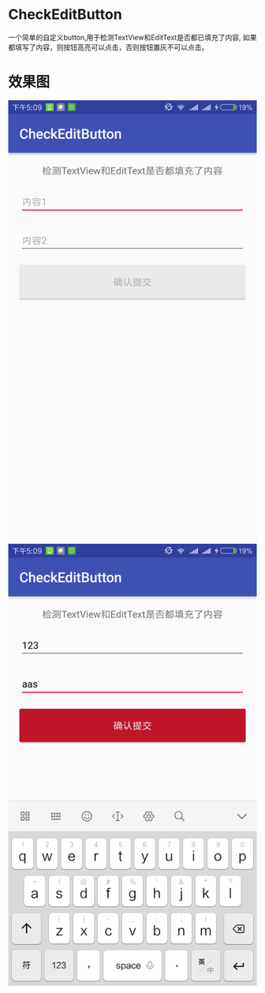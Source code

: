 # CheckEditButton
一个简单的自定义button,用于检测TextView和EditText是否都已填充了内容,
如果都填写了内容，则按钮高亮可以点击，否则按钮置灰不可以点击。
# 效果图
![normal1](https://github.com/TroyRay/CheckEditButton/blob/master/pics/jietu1.jpg)
![normal2](https://github.com/TroyRay/CheckEditButton/blob/master/pics/jietu2.jpg)
